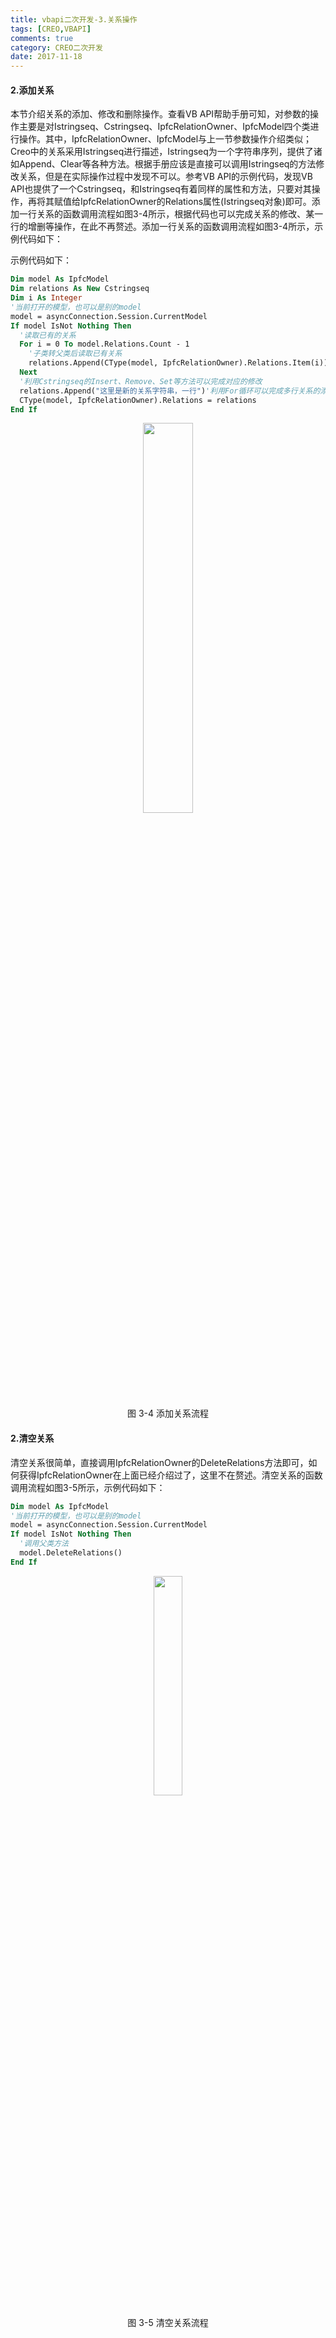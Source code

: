```yaml
---
title: vbapi二次开发-3.关系操作
tags: [CREO,VBAPI]
comments: true
category: CREO二次开发
date: 2017-11-18
---
```



#### 2.添加关系


本节介绍关系的添加、修改和删除操作。查看VB API帮助手册可知，对参数的操作主要是对Istringseq、Cstringseq、IpfcRelationOwner、IpfcModel四个类进行操作。其中，IpfcRelationOwner、IpfcModel与上一节参数操作介绍类似；Creo中的关系采用Istringseq进行描述，Istringseq为一个字符串序列，提供了诸如Append、Clear等各种方法。根据手册应该是直接可以调用Istringseq的方法修改关系，但是在实际操作过程中发现不可以。参考VB API的示例代码，发现VB API也提供了一个Cstringseq，和Istringseq有着同样的属性和方法，只要对其操作，再将其赋值给IpfcRelationOwner的Relations属性(Istringseq对象)即可。添加一行关系的函数调用流程如图3-4所示，根据代码也可以完成关系的修改、某一行的增删等操作，在此不再赘述。添加一行关系的函数调用流程如图3-4所示，示例代码如下：

示例代码如下：


```vb
Dim model As IpfcModel
Dim relations As New Cstringseq
Dim i As Integer
'当前打开的模型，也可以是别的model
model = asyncConnection.Session.CurrentModel
If model IsNot Nothing Then
  '读取已有的关系
  For i = 0 To model.Relations.Count - 1
    '子类转父类后读取已有关系
    relations.Append(CType(model, IpfcRelationOwner).Relations.Item(i))
  Next
  '利用Cstringseq的Insert、Remove、Set等方法可以完成对应的修改
  relations.Append("这里是新的关系字符串，一行")'利用For循环可以完成多行关系的添加
  CType(model, IpfcRelationOwner).Relations = relations
End If
```
<div align="center">
    <img src="/img/proe/vbapi3.4.png" style="width:40%" align="center"/>
    <p>图 3-4 添加关系流程</p>
</div>


#### 2.清空关系

清空关系很简单，直接调用IpfcRelationOwner的DeleteRelations方法即可，如何获得IpfcRelationOwner在上面已经介绍过了，这里不在赘述。清空关系的函数调用流程如图3-5所示，示例代码如下：

```vb
Dim model As IpfcModel
'当前打开的模型，也可以是别的model
model = asyncConnection.Session.CurrentModel
If model IsNot Nothing Then
  '调用父类方法
  model.DeleteRelations()
End If
```

<div align="center">
    <img src="/img/proe/vbapi3.5.png" style="width:30%" align="center"/>
    <p>图 3-5 清空关系流程</p>
</div>